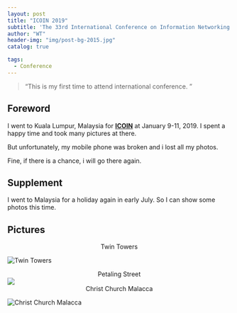 ```yaml
---
layout: post
title: "ICOIN 2019"
subtitle: 'The 33rd International Conference on Information Networking (ICOIN 2019).'
author: "WT"
header-img: "img/post-bg-2015.jpg"
catalog: true

tags:
  - Conference
---
```


> “This is my first time to attend international conference. ”

## Foreword

I went to Kuala Lumpur, Malaysia for [**ICOIN**](http://icoin.org/) at January 9-11, 2019. I spent a happy time and took many pictures at there.

But unfortunately, my mobile phone was broken and i lost all my photos.

Fine, if there is a chance, i will go there again.


## Supplement

I went to Malaysia for a holiday again in early July. So I can show some photos this time.


## Pictures
<center>Twin Towers</center>

![Twin Towers](https://raw.githubusercontent.com/zhouwt612/zhouwt612.github.io/master/_posts/Photos/2019-08-24/Twin%20Towers.jpg)



<center>Petaling Street</center>
<div style="align: center">
<img src="https://raw.githubusercontent.com/zhouwt612/zhouwt612.github.io/master/_posts/Photos/2019-08-24/Petaling%20Street.jpg"/>
</div>



<center>Christ Church Malacca</center>

![Christ Church Malacca](_posts/Photos/2019-08-24/ChristChurchMalacca.jpg)
